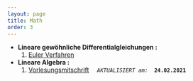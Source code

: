 ```yaml
---
layout: page
title: Math
order: 3
---
```


* **Lineare gewöhnliche Differentialgleichungen :** 
    1. [Euler Verfahren](Math/Euler_Method.md)
* **Lineare Algebra :**
    1. [Vorlesungsmitschrift](/Document/LA_I__Lecture_Note.pdf) <code> <i> AKTUALISIERT am: </i> <b>24.02.2021 </b> </code>




 

